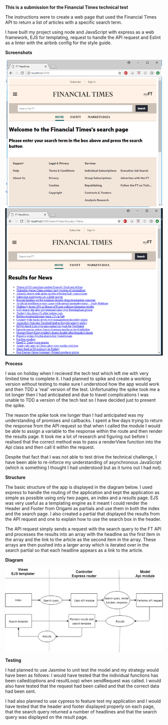 **This is a submission for the Financial Times technical test**

The instructions were to create a web page that used the Financial Times API to return a list of articles with a specific search term.

I have built my project using node and JavaScript with express as a web framework, EJS for templating, request to handle the API request and Eslint as a linter with the airbnb config for the style guide.  

**Screenshots**

![Index Page](https://github.com/anderscodes/FT-tech-test/blob/master/index.png?raw=true)
![Search Page](https://github.com/anderscodes/FT-tech-test/blob/master/search.png?raw=true)

**Process**

I was on holiday when I recieved the tech test which left me with very limited time to complete it. I had planned to spike and create a working version without testing to make sure I understood how the app would work and then TDD a 'real' version of the test. Unfortunatley the spike took me a lot longer then I had anticipated and due to travel complications I was unable to TDD a version of the tech test so I have decided just to present the spike.

The reason the spike took me longer than I had anticipated was my understanding of promises and callbacks. I spent a few days trying to return the response from the API request so that when I called the module I would be able to assign a variable to the response within the route and then render the results page. It took me a lot of research and figuring out before I realised that the correct method was to pass a renderView function into the Api class and then call it within the request.

Despite that fact that I was not able to test drive the technical challenge, I have been able to re-inforce my understanding of asynchronous JavaScript (which is something I thought I had understood but as it turns out I had not).

**Structure**

The basic structure of the app is displayed in the diagram below. I used express to handle the routing of the application and kept the application as simple as possible using only two pages, an index and a results page. EJS was very useful as a templating engine as it meant I could render the Header and Footer from Origami as partials and use them in both the index and the search page. I also created a partial that displayed the results from the API request and one to explain how to use the search box in the header.

The API request simply sends a request with the search query to the FT API and processes the results into an array with the headline as the first item in the array and the link to the article as the second item in the array. These arrays are then pushed into a larger array which is iterated over in the search partial so that each headline appears as a link to the article.

**Diagram**

![Diagram](https://github.com/anderscodes/FT-tech-test/blob/master/fttechtest.png?raw=true)


**Testing**

I had planned to use Jasmine to unit test the model and my strategy would have been as follows: I would have tested that the individual functions has been called(options and resultLoop) when sendRequest was called. I would also have tested that the request had been called and that the correct data had been sent.

I had also planned to use cypress to feature test my application and I would have tested that the header and footer displayed properly on each page, that the search query returned a number of headlines and that the search query was displayed on the result page.
